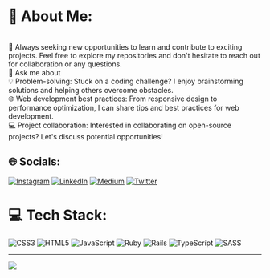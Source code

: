 # 💫 About Me:
<br>🌱 Always seeking new opportunities to learn and contribute to exciting projects. Feel free to explore my repositories and don't hesitate to reach out for collaboration or any questions.<br>💬 Ask me about <br>💡 Problem-solving: Stuck on a coding challenge? I enjoy brainstorming solutions and helping others overcome obstacles.<br>🌐 Web development best practices: From responsive design to performance optimization, I can share tips and best practices for web development.<br>💻 Project collaboration: Interested in collaborating on open-source projects? Let's discuss potential opportunities!


## 🌐 Socials:
[![Instagram](https://img.shields.io/badge/Instagram-%23E4405F.svg?logo=Instagram&logoColor=white)](https://instagram.com/https://www.instagram.com/karan_joshi_190213/) [![LinkedIn](https://img.shields.io/badge/LinkedIn-%230077B5.svg?logo=linkedin&logoColor=white)](https://linkedin.com/in/https://www.linkedin.com/in/dev-karan-j/) [![Medium](https://img.shields.io/badge/Medium-12100E?logo=medium&logoColor=white)](https://medium.com/@https://medium.com/@DevKaranJ) [![Twitter](https://img.shields.io/badge/Twitter-%231DA1F2.svg?logo=Twitter&logoColor=white)](https://twitter.com/https://twitter.com/RX0069) 

# 💻 Tech Stack:
![CSS3](https://img.shields.io/badge/css3-%231572B6.svg?style=for-the-badge&logo=css3&logoColor=white) ![HTML5](https://img.shields.io/badge/html5-%23E34F26.svg?style=for-the-badge&logo=html5&logoColor=white) ![JavaScript](https://img.shields.io/badge/javascript-%23323330.svg?style=for-the-badge&logo=javascript&logoColor=%23F7DF1E) ![Ruby](https://img.shields.io/badge/ruby-%23CC342D.svg?style=for-the-badge&logo=ruby&logoColor=white) ![Rails](https://img.shields.io/badge/rails-%23CC0000.svg?style=for-the-badge&logo=ruby-on-rails&logoColor=white) ![TypeScript](https://img.shields.io/badge/typescript-%23007ACC.svg?style=for-the-badge&logo=typescript&logoColor=white) ![SASS](https://img.shields.io/badge/SASS-hotpink.svg?style=for-the-badge&logo=SASS&logoColor=white)


---
[![](https://visitcount.itsvg.in/api?id=DevKaranJ&icon=2&color=0)](https://visitcount.itsvg.in)

<!-- Proudly created with GPRM ( https://gprm.itsvg.in ) -->
